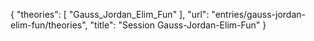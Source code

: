 {
    "theories": [
        "Gauss_Jordan_Elim_Fun"
    ],
    "url": "entries/gauss-jordan-elim-fun/theories",
    "title": "Session Gauss-Jordan-Elim-Fun"
}